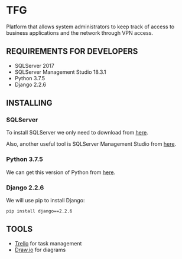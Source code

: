 # TFG 

Platform that allows system administrators to keep track of access to business applications and the network through VPN access.

## REQUIREMENTS FOR DEVELOPERS
* SQLServer 2017
* SQLServer Management Studio 18.3.1
* Python 3.7.5
* Django 2.2.6

## INSTALLING
### SQLServer
To install SQLServer we only need to download from [here](https://www.microsoft.com/es-es/sql-server/sql-server-downloads).

Also, another useful tool is SQLServer Management Studio from [here](https://docs.microsoft.com/es-es/sql/ssms/download-sql-server-management-studio-ssms?view=sql-server-ver15).

### Python 3.7.5
We can get this version of Python from [here](https://www.python.org/downloads/).

### Django 2.2.6
We will use pip to install Django:
```
pip install django==2.2.6
```

## TOOLS

* [Trello](https://trello.com/) for task management
* [Draw.io](https://www.draw.io/) for diagrams